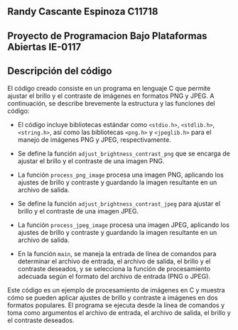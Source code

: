 ## Randy Cascante Espinoza C11718
## Proyecto de Programacion Bajo Plataformas Abiertas IE-0117
## Descripción del código

El código creado consiste en un programa en lenguaje C que permite ajustar el brillo y el contraste de imágenes en formatos PNG y JPEG. A continuación, se describe brevemente la estructura y las funciones del código:

- El código incluye bibliotecas estándar como `<stdio.h>`, `<stdlib.h>`, `<string.h>`, así como las bibliotecas `<png.h>` y `<jpeglib.h>` para el manejo de imágenes PNG y JPEG, respectivamente.

- Se define la función `adjust_brightness_contrast_png` que se encarga de ajustar el brillo y el contraste de una imagen PNG.

- La función `process_png_image` procesa una imagen PNG, aplicando los ajustes de brillo y contraste y guardando la imagen resultante en un archivo de salida.

- Se define la función `adjust_brightness_contrast_jpeg` para ajustar el brillo y el contraste de una imagen JPEG.

- La función `process_jpeg_image` procesa una imagen JPEG, aplicando los ajustes de brillo y contraste y guardando la imagen resultante en un archivo de salida.

- En la función `main`, se maneja la entrada de línea de comandos para determinar el archivo de entrada, el archivo de salida, el brillo y el contraste deseados, y se selecciona la función de procesamiento adecuada según el formato del archivo de entrada (PNG o JPEG).

Este código es un ejemplo de procesamiento de imágenes en C y muestra cómo se pueden aplicar ajustes de brillo y contraste a imágenes en dos formatos populares. El programa se ejecuta desde la línea de comandos y toma como argumentos el archivo de entrada, el archivo de salida, el brillo y el contraste deseados.
